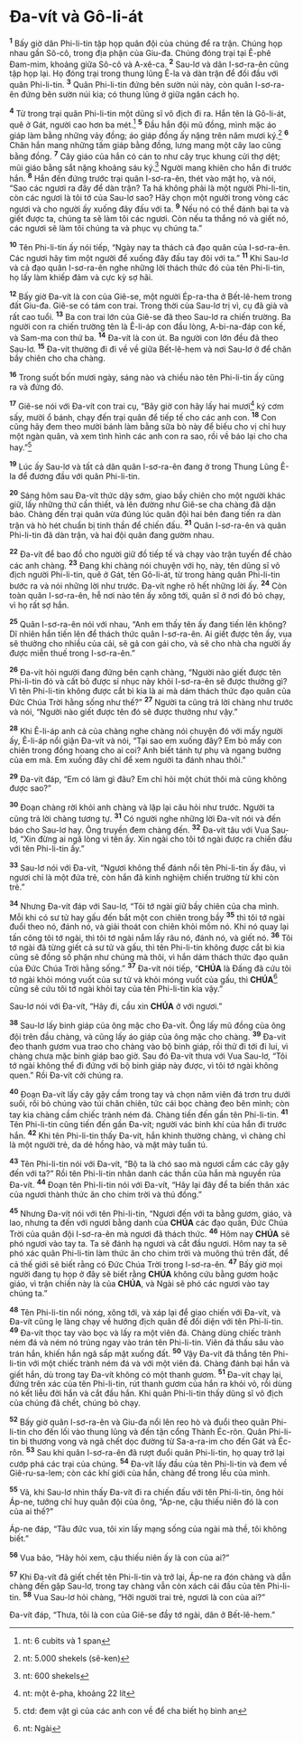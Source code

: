 # Đa-vít và Gô-li-át
<sup><b>1</b></sup> Bấy giờ dân Phi-li-tin tập họp quân đội của chúng để ra trận. Chúng họp nhau gần Sô-cô, trong địa phận của Giu-đa. Chúng đóng trại tại Ê-phê Đam-mim, khoảng giữa Sô-cô và A-xê-ca. <sup><b>2</b></sup> Sau-lơ và dân I-sơ-ra-ên cũng tập họp lại. Họ đóng trại trong thung lũng Ê-la và dàn trận để đối đầu với quân Phi-li-tin. <sup><b>3</b></sup> Quân Phi-li-tin đứng bên sườn núi này, còn quân I-sơ-ra-ên đứng bên sườn núi kia; có thung lũng ở giữa ngăn cách họ.

<sup><b>4</b></sup> Từ trong trại quân Phi-li-tin một dũng sĩ vô địch đi ra. Hắn tên là Gô-li-át, quê ở Gát, người cao hơn ba mét.[^1] <sup><b>5</b></sup> Đầu hắn đội mũ đồng, mình mặc áo giáp làm bằng những vảy đồng; áo giáp đồng ấy nặng trên năm mươi ký.[^2] <sup><b>6</b></sup> Chân hắn mang những tấm giáp bằng đồng, lưng mang một cây lao cũng bằng đồng. <sup><b>7</b></sup> Cây giáo của hắn có cán to như cây trục khung cửi thợ dệt; mũi giáo bằng sắt nặng khoảng sáu ký.[^3] Người mang khiên cho hắn đi trước hắn. <sup><b>8</b></sup> Hắn đến đứng trước trại quân I-sơ-ra-ên, thét vào mặt họ, và nói, “Sao các ngươi ra đây để dàn trận? Ta há không phải là một người Phi-li-tin, còn các ngươi là tôi tớ của Sau-lơ sao? Hãy chọn một người trong vòng các ngươi và cho người ấy xuống đây đấu với ta. <sup><b>9</b></sup> Nếu nó có thể đánh bại ta và giết được ta, chúng ta sẽ làm tôi các ngươi. Còn nếu ta thắng nó và giết nó, các ngươi sẽ làm tôi chúng ta và phục vụ chúng ta.”

<sup><b>10</b></sup> Tên Phi-li-tin ấy nói tiếp, “Ngày nay ta thách cả đạo quân của I-sơ-ra-ên. Các ngươi hãy tìm một người để xuống đây đấu tay đôi với ta.” <sup><b>11</b></sup> Khi Sau-lơ và cả đạo quân I-sơ-ra-ên nghe những lời thách thức đó của tên Phi-li-tin, họ lấy làm khiếp đảm và cực kỳ sợ hãi.

<sup><b>12</b></sup> Bấy giờ Đa-vít là con của Giê-se, một người Ép-ra-tha ở Bết-lê-hem trong đất Giu-đa. Giê-se có tám con trai. Trong thời của Sau-lơ trị vì, cụ đã già và rất cao tuổi. <sup><b>13</b></sup> Ba con trai lớn của Giê-se đã theo Sau-lơ ra chiến trường. Ba người con ra chiến trường tên là Ê-li-áp con đầu lòng, A-bi-na-đáp con kế, và Sam-ma con thứ ba. <sup><b>14</b></sup> Đa-vít là con út. Ba người con lớn đều đã theo Sau-lơ. <sup><b>15</b></sup> Đa-vít thường đi đi về về giữa Bết-lê-hem và nơi Sau-lơ ở để chăn bầy chiên cho cha chàng.

<sup><b>16</b></sup> Trong suốt bốn mươi ngày, sáng nào và chiều nào tên Phi-li-tin ấy cũng ra và đứng đó.

<sup><b>17</b></sup> Giê-se nói với Đa-vít con trai cụ, “Bây giờ con hãy lấy hai mươi[^4] ký cơm sấy, mười ổ bánh, chạy đến trại quân để tiếp tế cho các anh con. <sup><b>18</b></sup> Con cũng hãy đem theo mười bánh làm bằng sữa bò này để biếu cho vị chỉ huy một ngàn quân, và xem tình hình các anh con ra sao, rồi về báo lại cho cha hay.”[^5]

<sup><b>19</b></sup> Lúc ấy Sau-lơ và tất cả dân quân I-sơ-ra-ên đang ở trong Thung Lũng Ê-la để đương đầu với quân Phi-li-tin.

<sup><b>20</b></sup> Sáng hôm sau Đa-vít thức dậy sớm, giao bầy chiên cho một người khác giữ, lấy những thứ cần thiết, và lên đường như Giê-se cha chàng đã dặn bảo. Chàng đến trại quân vừa đúng lúc quân đội hai bên đang tiến ra dàn trận và hò hét chuẩn bị tinh thần để chiến đấu. <sup><b>21</b></sup> Quân I-sơ-ra-ên và quân Phi-li-tin đã dàn trận, và hai đội quân đang gườm nhau.

<sup><b>22</b></sup> Đa-vít để bao đồ cho người giữ đồ tiếp tế và chạy vào trận tuyến để chào các anh chàng. <sup><b>23</b></sup> Đang khi chàng nói chuyện với họ, này, tên dũng sĩ vô địch người Phi-li-tin, quê ở Gát, tên Gô-li-át, từ trong hàng quân Phi-li-tin bước ra và nói những lời như trước. Đa-vít nghe rõ hết những lời ấy. <sup><b>24</b></sup> Còn toàn quân I-sơ-ra-ên, hễ nơi nào tên ấy xông tới, quân sĩ ở nơi đó bỏ chạy, vì họ rất sợ hắn.

<sup><b>25</b></sup> Quân I-sơ-ra-ên nói với nhau, “Anh em thấy tên ấy đang tiến lên không? Dĩ nhiên hắn tiến lên để thách thức quân I-sơ-ra-ên. Ai giết được tên ấy, vua sẽ thưởng cho nhiều của cải, sẽ gả con gái cho, và sẽ cho nhà cha người ấy được miễn thuế trong I-sơ-ra-ên.”

<sup><b>26</b></sup> Đa-vít hỏi người đang đứng bên cạnh chàng, “Người nào giết được tên Phi-li-tin đó và cất bỏ được sỉ nhục này khỏi I-sơ-ra-ên sẽ được thưởng gì? Vì tên Phi-li-tin không được cắt bì kia là ai mà dám thách thức đạo quân của Đức Chúa Trời hằng sống như thế?” <sup><b>27</b></sup> Người ta cũng trả lời chàng như trước và nói, “Người nào giết được tên đó sẽ được thưởng như vậy.”

<sup><b>28</b></sup> Khi Ê-li-áp anh cả của chàng nghe chàng nói chuyện đó với mấy người ấy, Ê-li-áp nổi giận Đa-vít và nói, “Tại sao em xuống đây? Em bỏ mấy con chiên trong đồng hoang cho ai coi? Anh biết tánh tự phụ và ngang bướng của em mà. Em xuống đây chỉ để xem người ta đánh nhau thôi.”

<sup><b>29</b></sup> Đa-vít đáp, “Em có làm gì đâu? Em chỉ hỏi một chút thôi mà cũng không được sao?”

<sup><b>30</b></sup> Đoạn chàng rời khỏi anh chàng và lặp lại câu hỏi như trước. Người ta cũng trả lời chàng tương tự. <sup><b>31</b></sup> Có người nghe những lời Đa-vít nói và đến báo cho Sau-lơ hay. Ông truyền đem chàng đến. <sup><b>32</b></sup> Đa-vít tâu với Vua Sau-lơ, “Xin đừng ai ngã lòng vì tên ấy. Xin ngài cho tôi tớ ngài được ra chiến đấu với tên Phi-li-tin ấy.”

<sup><b>33</b></sup> Sau-lơ nói với Đa-vít, “Ngươi không thể đánh nổi tên Phi-li-tin ấy đâu, vì ngươi chỉ là một đứa trẻ, còn hắn đã kinh nghiệm chiến trường từ khi còn trẻ.”

<sup><b>34</b></sup> Nhưng Đa-vít đáp với Sau-lơ, “Tôi tớ ngài giữ bầy chiên của cha mình. Mỗi khi có sư tử hay gấu đến bắt một con chiên trong bầy <sup><b>35</b></sup> thì tôi tớ ngài đuổi theo nó, đánh nó, và giải thoát con chiên khỏi mồm nó. Khi nó quay lại tấn công tôi tớ ngài, thì tôi tớ ngài nắm lấy râu nó, đánh nó, và giết nó. <sup><b>36</b></sup> Tôi tớ ngài đã từng giết cả sư tử và gấu, thì tên Phi-li-tin không được cắt bì kia cũng sẽ đồng số phận như chúng mà thôi, vì hắn dám thách thức đạo quân của Đức Chúa Trời hằng sống.” <sup><b>37</b></sup> Đa-vít nói tiếp, “**CHÚA** là Đấng đã cứu tôi tớ ngài khỏi móng vuốt của sư tử và khỏi móng vuốt của gấu, thì **CHÚA**[^6] cũng sẽ cứu tôi tớ ngài khỏi tay của tên Phi-li-tin kia vậy.”

Sau-lơ nói với Đa-vít, “Hãy đi, cầu xin **CHÚA** ở với ngươi.”

<sup><b>38</b></sup> Sau-lơ lấy binh giáp của ông mặc cho Đa-vít. Ông lấy mũ đồng của ông đội trên đầu chàng, và cũng lấy áo giáp của ông mặc cho chàng. <sup><b>39</b></sup> Đa-vít đeo thanh gươm vua trao cho chàng vào bộ binh giáp, rồi thử đi tới đi lui, vì chàng chưa mặc binh giáp bao giờ. Sau đó Đa-vít thưa với Vua Sau-lơ, “Tôi tớ ngài không thể đi đứng với bộ binh giáp này được, vì tôi tớ ngài không quen.” Rồi Đa-vít cởi chúng ra.

<sup><b>40</b></sup> Đoạn Đa-vít lấy cây gậy cầm trong tay và chọn năm viên đá trơn tru dưới suối, rồi bỏ chúng vào túi chăn chiên, tức cái bọc chàng đeo bên mình; còn tay kia chàng cầm chiếc trành ném đá. Chàng tiến đến gần tên Phi-li-tin. <sup><b>41</b></sup> Tên Phi-li-tin cũng tiến đến gần Đa-vít; người vác binh khí của hắn đi trước hắn. <sup><b>42</b></sup> Khi tên Phi-li-tin thấy Đa-vít, hắn khinh thường chàng, vì chàng chỉ là một người trẻ, da dẻ hồng hào, và mặt mày tuấn tú.

<sup><b>43</b></sup> Tên Phi-li-tin nói với Đa-vít, “Bộ ta là chó sao mà ngươi cầm các cây gậy đến với ta?” Rồi tên Phi-li-tin nhân danh các thần của hắn mà nguyền rủa Đa-vít. <sup><b>44</b></sup> Đoạn tên Phi-li-tin nói với Đa-vít, “Hãy lại đây để ta biến thân xác của ngươi thành thức ăn cho chim trời và thú đồng.”

<sup><b>45</b></sup> Nhưng Đa-vít nói với tên Phi-li-tin, “Ngươi đến với ta bằng gươm, giáo, và lao, nhưng ta đến với ngươi bằng danh của **CHÚA** các đạo quân, Đức Chúa Trời của quân đội I-sơ-ra-ên mà ngươi đã thách thức. <sup><b>46</b></sup> Hôm nay **CHÚA** sẽ phó ngươi vào tay ta. Ta sẽ đánh hạ ngươi và cắt đầu ngươi. Hôm nay ta sẽ phó xác quân Phi-li-tin làm thức ăn cho chim trời và muông thú trên đất, để cả thế giới sẽ biết rằng có Đức Chúa Trời trong I-sơ-ra-ên. <sup><b>47</b></sup> Bấy giờ mọi người đang tụ họp ở đây sẽ biết rằng **CHÚA** không cứu bằng gươm hoặc giáo, vì trận chiến này là của **CHÚA**, và Ngài sẽ phó các ngươi vào tay chúng ta.”

<sup><b>48</b></sup> Tên Phi-li-tin nổi nóng, xông tới, và xáp lại để giao chiến với Đa-vít, và Đa-vít cũng lẹ làng chạy về hướng địch quân để đối diện với tên Phi-li-tin. <sup><b>49</b></sup> Đa-vít thọc tay vào bọc và lấy ra một viên đá. Chàng dùng chiếc trành ném đá và ném nó trúng ngay vào trán tên Phi-li-tin. Viên đá thấu sâu vào trán hắn, khiến hắn ngã sấp mặt xuống đất. <sup><b>50</b></sup> Vậy Đa-vít đã thắng tên Phi-li-tin với một chiếc trành ném đá và với một viên đá. Chàng đánh bại hắn và giết hắn, dù trong tay Đa-vít không có một thanh gươm. <sup><b>51</b></sup> Đa-vít chạy lại, đứng trên xác của tên Phi-li-tin, rút thanh gươm của hắn ra khỏi vỏ, rồi dùng nó kết liễu đời hắn và cắt đầu hắn. Khi quân Phi-li-tin thấy dũng sĩ vô địch của chúng đã chết, chúng bỏ chạy.

<sup><b>52</b></sup> Bấy giờ quân I-sơ-ra-ên và Giu-đa nổi lên reo hò và đuổi theo quân Phi-li-tin cho đến lối vào thung lũng và đến tận cổng Thành Éc-rôn. Quân Phi-li-tin bị thương vong và ngã chết dọc đường từ Sa-a-ra-im cho đến Gát và Éc-rôn. <sup><b>53</b></sup> Sau khi quân I-sơ-ra-ên đã rượt đuổi quân Phi-li-tin, họ quay trở lại cướp phá các trại của chúng. <sup><b>54</b></sup> Đa-vít lấy đầu của tên Phi-li-tin và đem về Giê-ru-sa-lem; còn các khí giới của hắn, chàng để trong lều của mình.

<sup><b>55</b></sup> Vả, khi Sau-lơ nhìn thấy Đa-vít đi ra chiến đấu với tên Phi-li-tin, ông hỏi Áp-ne, tướng chỉ huy quân đội của ông, “Áp-ne, cậu thiếu niên đó là con của ai thế?”

Áp-ne đáp, “Tâu đức vua, tôi xin lấy mạng sống của ngài mà thề, tôi không biết.”

<sup><b>56</b></sup> Vua bảo, “Hãy hỏi xem, cậu thiếu niên ấy là con của ai?”

<sup><b>57</b></sup> Khi Đa-vít đã giết chết tên Phi-li-tin và trở lại, Áp-ne ra đón chàng và dẫn chàng đến gặp Sau-lơ, trong tay chàng vẫn còn xách cái đầu của tên Phi-li-tin. <sup><b>58</b></sup> Vua Sau-lơ hỏi chàng, “Hỡi người trai trẻ, ngươi là con của ai?”

Đa-vít đáp, “Thưa, tôi là con của Giê-se đầy tớ ngài, dân ở Bết-lê-hem.”

[^1]: nt: 6 cubits và 1 span
[^2]: nt: 5.000 shekels (sê-ken)
[^3]: nt: 600 shekels
[^4]: nt: một ê-pha, khoảng 22 lít
[^5]: ctd: đem vật gì của các anh con về để cha biết họ bình an
[^6]: nt: Ngài